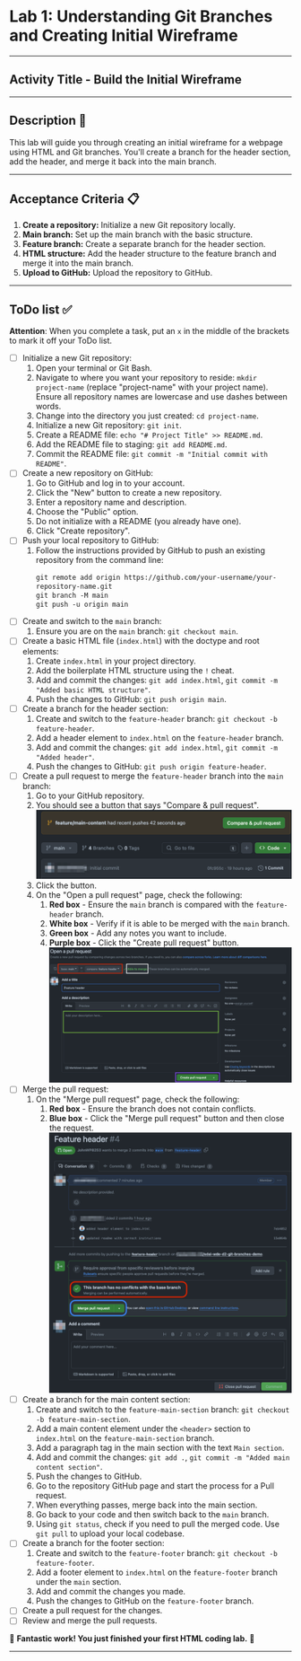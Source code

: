 # Lab 1: Understanding Git Branches and Creating Initial Wireframe

---

## Activity Title - Build the Initial Wireframe

---

## Description 📄
This lab will guide you through creating an initial wireframe for a webpage using HTML and Git branches. You'll create a branch for the header section, add the header, and merge it back into the main branch.

---

## Acceptance Criteria 📋
1. **Create a repository:** Initialize a new Git repository locally.
2. **Main branch:** Set up the main branch with the basic structure.
3. **Feature branch:** Create a separate branch for the header section.
4. **HTML structure:** Add the header structure to the feature branch and merge it into the main branch.
5. **Upload to GitHub:** Upload the repository to GitHub.

---

## ToDo list ✅
**Attention**: When you complete a task, put an `x` in the middle of the brackets to mark it off your ToDo list.

- [ ] Initialize a new Git repository:
  1. Open your terminal or Git Bash.
  2. Navigate to where you want your repository to reside: `mkdir project-name` (replace "project-name" with your project name). Ensure all repository names are lowercase and use dashes between words.
  3. Change into the directory you just created: `cd project-name`.
  4. Initialize a new Git repository: `git init`.
  5. Create a README file: `echo "# Project Title" >> README.md`.
  6. Add the README file to staging: `git add README.md`.
  7. Commit the README file: `git commit -m "Initial commit with README"`.
- [ ] Create a new repository on GitHub:
  1. Go to GitHub and log in to your account.
  2. Click the "New" button to create a new repository.
  3. Enter a repository name and description.
  4. Choose the "Public" option.
  5. Do not initialize with a README (you already have one).
  6. Click "Create repository".
- [ ] Push your local repository to GitHub:
  1. Follow the instructions provided by GitHub to push an existing repository from the command line:
     ```
     git remote add origin https://github.com/your-username/your-repository-name.git
     git branch -M main
     git push -u origin main
     ```
- [ ] Create and switch to the `main` branch:
  1. Ensure you are on the `main` branch: `git checkout main`.
- [ ] Create a basic HTML file (`index.html`) with the doctype and root elements:
  1. Create `index.html` in your project directory.
  2. Add the boilerplate HTML structure using the `!` cheat.
  3. Add and commit the changes: `git add index.html`, `git commit -m "Added basic HTML structure"`.
  4. Push the changes to GitHub: `git push origin main`.
- [ ] Create a branch for the header section:
  1. Create and switch to the `feature-header` branch: `git checkout -b feature-header`.
  2. Add a header element to `index.html` on the `feature-header` branch.
  3. Add and commit the changes: `git add index.html`, `git commit -m "Added header"`.
  4. Push the changes to GitHub: `git push origin feature-header`.
- [ ] Create a pull request to merge the `feature-header` branch into the `main` branch:
  1. Go to your GitHub repository.
  2. You should see a button that says "Compare & pull request". ![Compare & Pull Request button](/assets/images/prs-github.png)
  3. Click the button.
  4. On the "Open a pull request" page, check the following:
     1. **Red box** - Ensure the `main` branch is compared with the `feature-header` branch. 
     2. **White box** - Verify if it is able to be merged with the `main` branch.
     3. **Green box** - Add any notes you want to include.
     4. **Purple box** - Click the "Create pull request" button. ![Pull request page](/assets/images/create-pr.png)
- [ ] Merge the pull request:
  1. On the "Merge pull request" page, check the following:
     1. **Red box** - Ensure the branch does not contain conflicts.
     2. **Blue box** - Click the "Merge pull request" button and then close the request. ![Merge PR page](/assets/images/merge-pr.png)
- [ ] Create a branch for the main content section:
  1. Create and switch to the `feature-main-section` branch: `git checkout -b feature-main-section`.
  2. Add a main content element under the `<header>` section to `index.html` on the `feature-main-section` branch.
  3. Add a paragraph tag in the main section with the text `Main section`.
  3. Add and commit the changes: `git add .`, `git commit -m "Added main content section"`.
  4. Push the changes to GitHub.
  5. Go to the repository GitHub page and start the process for a Pull request. 
  6. When everything passes, merge back into the main section.
  7. Go back to your code and then switch back to the `main` branch.
  8. Using `git status`, check if you need to pull the merged code. Use `git pull` to upload your local codebase.
- [ ] Create a branch for the footer section:
  1. Create and switch to the `feature-footer` branch: `git checkout -b feature-footer`.
  2. Add a footer element to `index.html` on the `feature-footer` branch under the `main` section.  
  3. Add and commit the changes you made.
  4. Push the changes to GitHub on the `feature-footer` branch.
- [ ] Create a pull request for the changes.
- [ ] Review and merge the pull requests.

🎊 **Fantastic work! You just finished your first HTML coding lab.** 🎊

---
